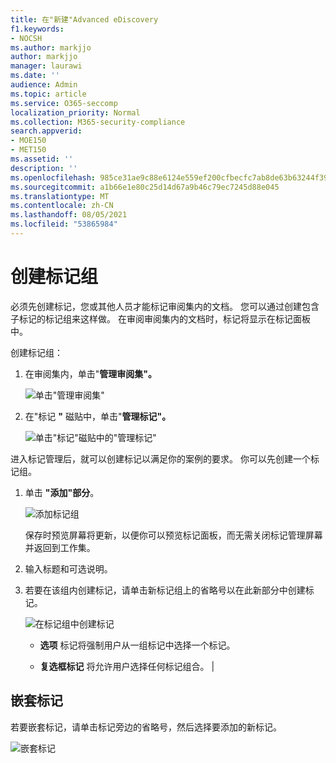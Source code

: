 ```yaml
---
title: 在"新建"Advanced eDiscovery
f1.keywords:
- NOCSH
ms.author: markjjo
author: markjjo
manager: laurawi
ms.date: ''
audience: Admin
ms.topic: article
ms.service: O365-seccomp
localization_priority: Normal
ms.collection: M365-security-compliance
search.appverid:
- MOE150
- MET150
ms.assetid: ''
description: ''
ms.openlocfilehash: 985ce31ae9c88e6124e559ef200cfbecfc7ab8de63b63244f399b7c0c96c30f2
ms.sourcegitcommit: a1b66e1e80c25d14d67a9b46c79ec7245d88e045
ms.translationtype: MT
ms.contentlocale: zh-CN
ms.lasthandoff: 08/05/2021
ms.locfileid: "53865984"
---
```

# <a name="create-tag-groups"></a>创建标记组

必须先创建标记，您或其他人员才能标记审阅集内的文档。 您可以通过创建包含子标记的标记组来这样做。 在审阅审阅集内的文档时，标记将显示在标记面板中。

创建标记组：

1.  在审阅集内，单击"**管理审阅集"。**

    ![单击"管理审阅集"](../media/ED-managews.png)

2.  在"标记 **"** 磁贴中，单击"**管理标记"。**

    ![单击"标记"磁贴中的"管理标记"](../media/ED-managetags.png)

进入标记管理后，就可以创建标记以满足你的案例的要求。 你可以先创建一个标记组。

1.  单击 **"添加"部分**。

    ![添加标记组](../media/ED-addtagsection.png)

    保存时预览屏幕将更新，以便你可以预览标记面板，而无需关闭标记管理屏幕并返回到工作集。

2. 输入标题和可选说明。 

3. 若要在该组内创建标记，请单击新标记组上的省略号以在此新部分中创建标记。
    
    ![在标记组中创建标记](../media/ED-createtag.png)

   - **选项** 标记将强制用户从一组标记中选择一个标记。
   
   - **复选框标记** 将允许用户选择任何标记组合。 |

## <a name="nested-tags"></a>嵌套标记

若要嵌套标记，请单击标记旁边的省略号，然后选择要添加的新标记。

![嵌套标记](../media/ED-tagnesting.png)

